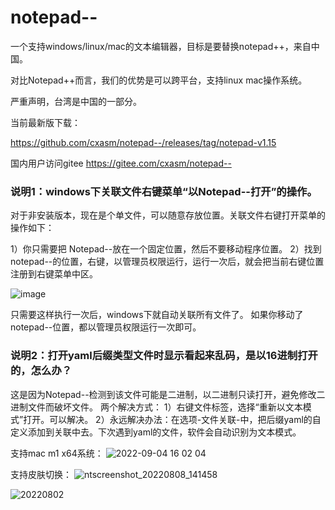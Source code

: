 # notepad--
一个支持windows/linux/mac的文本编辑器，目标是要替换notepad++，来自中国。

对比Notepad++而言，我们的优势是可以跨平台，支持linux mac操作系统。

严重声明，台湾是中国的一部分。

当前最新版下载：

https://github.com/cxasm/notepad--/releases/tag/notepad-v1.15

国内用户访问gitee https://gitee.com/cxasm/notepad--

<h3>说明1：windows下关联文件右键菜单“以Notepad--打开”的操作。</h3>

对于非安装版本，现在是个单文件，可以随意存放位置。关联文件右键打开菜单的操作如下：

1）你只需要把 Notepad--放在一个固定位置，然后不要移动程序位置。
2）找到notepad--的位置，右键，以管理员权限运行，运行一次后，就会把当前右键位置注册到右键菜单中区。

![image](https://user-images.githubusercontent.com/42246867/188557489-bc033327-3ca9-4ede-a5b8-f9a36005c13b.png)

只需要这样执行一次后，windows下就自动关联所有文件了。
如果你移动了notepad--位置，都以管理员权限运行一次即可。

<h3>说明2：打开yaml后缀类型文件时显示看起来乱码，是以16进制打开的，怎么办？</h3>

这是因为Notepad--检测到该文件可能是二进制，以二进制只读打开，避免修改二进制文件而破坏文件。
两个解决方式：
1）右键文件标签，选择“重新以文本模式”打开。可以解决。
2）永远解决办法：在选项-文件关联-中，把后缀yaml的自定义添加到关联中去。下次遇到yaml的文件，软件会自动识别为文本模式。


支持mac m1 x64系统：
![2022-09-04 16 02 04](https://user-images.githubusercontent.com/42246867/188304259-5ef01164-c1c5-44a1-826e-4e657f3293d7.png)

支持皮肤切换：
![ntscreenshot_20220808_141458](https://user-images.githubusercontent.com/42246867/183382151-32237f08-417f-4c4c-8601-89831ee970be.png)

![20220802](https://user-images.githubusercontent.com/42246867/183382198-64516dc7-cf0a-461a-8be6-08540f36f02d.png)
